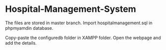 # Hospital-Management-System
The files are stored in master branch.
Import hospitalmanagement.sql in phpmyamdin database.

Copy-paste the configuredb folder in XAMPP folder.
Open the webpage and add the details.
